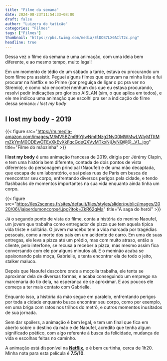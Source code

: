 ```yaml
---
title: "Filme da semana"
date: 2024-08-23T11:54:33+08:00
draft: false
author: "Luizera do taticão"
categories: "Filmes"
tags: ["Filmes"]
thumbnail: "https://pbs.twimg.com/media/ElDOB7LX0AIlT2c.png"
headline: true
---
```

Dessa vez o filme da semana é uma animação, com uma ideia bem diferente, e ao mesmo tempo, muito legal!
<!--more-->

Em um momento de tédio de um sábado a tarde, estava eu procurando um bom filme pra assistir. Peguei alguns filmes que estavam na minha lista e fui procurar na Netflix e no Prime (por preguiça de ligar o pc pra ver no Stremio), e como não encontrei nenhum dos que eu estava procurando, resolvi pedir indicações pro glorioso AISLAN (sim, o que aplica em todos), e ele me indicou uma animação que escolhi pra ser a indicação do filme dessa semana: *I lost my body*

## I lost my body - 2019

{{< figure src="https://m.media-amazon.com/images/M/MV5BZmRhYjIwNmItNzg2Ny00MWMwLWIyMTItMmZkYmM0ODEwOTEyXkEyXkFqcGdeQXVyMTkxNjUyNQ@@._V1_.jpg" title="Filme do mãozinha" >}}

**I lost my body** é uma animação francesa de 2019, dirigia por Jérémy Clapin, e tem uma história bem diferente, contada de dois pontos de vista diferentes: do personagem principal (Naoufel) e de uma mão decaptada, que escapa de um laboratório, e sai pelas ruas de Paris em busca de reencontrar seu corpo, enfrentando diversos perigos pela cidade, e tendo flashbacks de momentos importantes na sua vida enquanto ainda tinha um corpo.

{{< figure src="https://les2scenes.fr/sites/default/files/styles/slider/public/images/2020/06//jaiperdumoncorps4.jpg?itok=ZkR62qMa" title="A saga do herói" >}}

Já o segundo ponto de vista do filme, conta a história do menino Naoufel, um jovem que trabalha como entregador de pizza que tem aquela típica vida triste e solitária. O jovem mancebo tem a vida marcada por tragédias pessoais, como a morte dos pais em um acidente de carro. Em uma de suas entregas, ele leva a pizza até um prédio, mas com muito atraso, então a cliente, pelo interfone, se recusa a receber a pizza, mas mesmo assim fica conversando com ele por alguns minutos ali. E o meninão acaba se apaixonando pela moça, Gabrielle, e tenta encontrar ela de todo o jeito, stalker maluco.

Depois que Naoufel descobre onde a moçoila trabalha, ele tenta se aproximar dela de diversas formas, e acaba conseguindo um emprego na marcenaria do tio dela, na esperança de se aproximar. E aos poucos ele começa a ter mais contato com Gabrielle.

Enquanto isso, a história da mão segue em paralelo, enfrentando perigos por toda a cidade enquanto busca encontrar seu corpo, como por exemplo, em uma briga com ratos nos trilhos do metrô, e outros momentos inusitados de sua jornada.

Sem dar spoilers, a animação é bem legal, e tem um final que fica em aberto sobre o destino da mão e de Naoufel, acredito que tenha algum significado poético, com algo referente à busca da felicidade, mudança de vida e escolhas feitas no caminho.

A animação está disponível na **[Netflix](https://www.netflix.com/br/title/81120982)**, e é bem curtinha, cerca de 1h20. Minha nota para esta película é  **7.5/10**.

